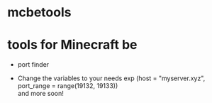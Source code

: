 # mcbetools
# tools for Minecraft be
+ port finder
- Change the variables to your needs exp (host = "myserver.xyz", port_range = range(19132, 19133))  
and more soon!
